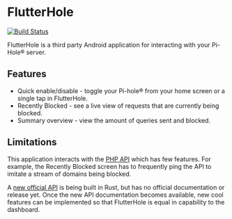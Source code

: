 # FlutterHole

[![Build Status](https://api.travis-ci.com/sterrenburg/flutterhole.svg?branch=master)](https://api.travis-ci.com/sterrenburg/flutterhole)

FlutterHole is a third party Android application for interacting with your Pi-Hole® server.

## Features
- Quick enable/disable - toggle your Pi-hole® from your home screen or a single tap in FlutterHole.
- Recently Blocked - see a live view of requests that are currently being blocked.
- Summary overview - view the amount of queries sent and blocked.

##   Limitations
This application interacts with the [PHP API](https://discourse.pi-hole.net/t/pi-hole-api/1863) which has few features. For example, the Recently Blocked screen has to frequently ping the API to imitate a stream of domains being blocked.

A [new official API](https://github.com/pi-hole/api) is being built in Rust, but has no official documentation or release yet. Once the new API documentation becomes available, new cool features can be implemented so that FlutterHole is equal in capability to the dashboard.